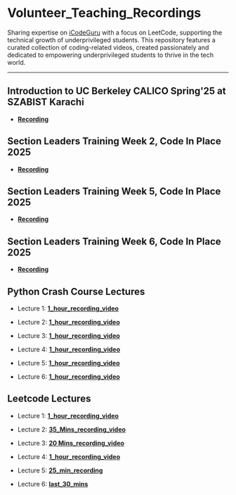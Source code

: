 # Volunteer_Teaching_Recordings
Sharing expertise on [iCodeGuru](https://icode.guru/) with a focus on LeetCode, supporting the technical growth of underprivileged students. This repository features a curated collection of coding-related videos, created passionately and dedicated to empowering underprivileged students to thrive in the tech world.

<hr>

## Introduction to UC Berkeley CALICO Spring'25 at SZABIST Karachi
- **[Recording](https://drive.google.com/file/d/1ZEVCOuPBkYBKY85I5QWb22CnycjZzFat/view?usp=sharing)**
## Section Leaders Training Week 2, Code In Place 2025
- **[Recording](https://drive.google.com/file/d/1zr_cp6FAMGQZKgk-soAwluIepBVz1PVb/view?usp=sharing)**
## Section Leaders Training Week 5, Code In Place 2025
- **[Recording](https://drive.google.com/file/d/1UnYq2752H82UyitNA30qeH04636W1_lr/view?usp=sharing)**
## Section Leaders Training Week 6, Code In Place 2025
- **[Recording](https://drive.google.com/file/d/1hCor_7adJRJIJGvoR7l5nC5F4dSh2oEg/view?usp=sharing)**
## Python Crash Course Lectures
- Lecture 1: **[1_hour_recording_video](https://www.facebook.com/share/v/19JACLy2WH/)**
  
- Lecture 2: **[1_hour_recording_video](https://www.facebook.com/share/v/1AhSpJbSmj/)**
- Lecture 3: **[1_hour_recording_video](https://www.facebook.com/share/v/195fQkm732/)**
- Lecture 4: **[1_hour_recording_video](https://www.facebook.com/share/v/1Byu34QYGo/)**
- Lecture 5: **[1_hour_recording_video](https://www.facebook.com/share/v/19JPkvGrBz/)**
- Lecture 6: **[1_hour_recording_video](https://www.facebook.com/share/v/1Nv4ofey1K/)**
## Leetcode Lectures
- Lecture 1: **[1_hour_recording_video](https://www.facebook.com/iCodeguru/videos/656475807055397)**
  
- Lecture 2: **[35_Mins_recording_video](https://www.facebook.com/watch/live/?ref=watch_permalink&v=1161836518686152)**  
- Lecture 3: **[20 Mins_recording_video](https://www.facebook.com/share/v/19zV1gcsPi/)**  
- Lecture 4: **[1_hour_recording_video](https://www.facebook.com/iCodeguru/videos/625864710064633)**
- Lecture 5: **[25_min_recording](https://www.facebook.com/iCodeguru/videos/1460016921845210/)**
- Lecture 6: **[last_30_mins](https://www.facebook.com/watch/?v=755119013713790)**

